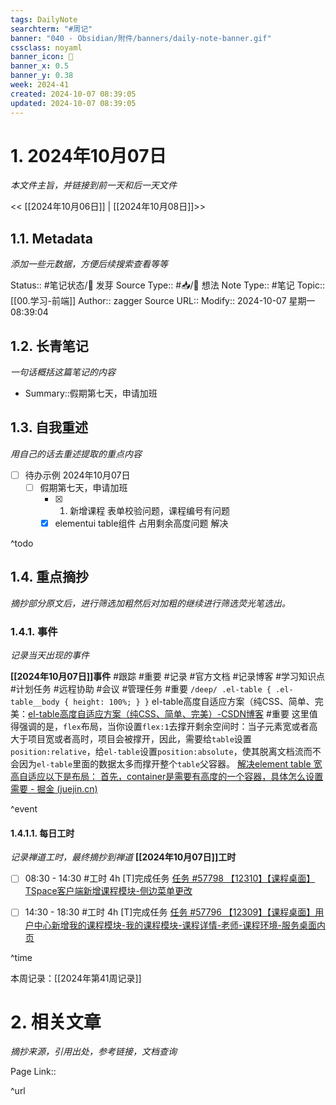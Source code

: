 ```yaml
---
tags: DailyNote
searchterm: "#周记"
banner: "040 - Obsidian/附件/banners/daily-note-banner.gif"
cssclass: noyaml
banner_icon: 💌
banner_x: 0.5
banner_y: 0.38
week: 2024-41
created: 2024-10-07 08:39:05
updated: 2024-10-07 08:39:05
---
```


# 1. 2024年10月07日

_本文件主旨，并链接到前一天和后一天文件_

<< [[2024年10月06日]] | [[2024年10月08日]]>>

## 1.1. Metadata

_添加一些元数据，方便后续搜索查看等等_

Status:: #笔记状态/🌱 发芽
Source Type:: #📥/💭 想法 
Note Type:: #笔记
Topic:: [[00.学习-前端]]
Author:: zagger
Source URL::
Modify:: 2024-10-07 星期一 08:39:04

## 1.2. 长青笔记

_一句话概括这篇笔记的内容_

- Summary::假期第七天，申请加班

## 1.3. 自我重述

_用自己的话去重述提取的重点内容_

- [ ] 待办示例 2024年10月07日
	- [ ] 假期第七天，申请加班
		- [x] 1. 新增课程 表单校验问题，课程编号有问题
		- [x] elementui table组件 占用剩余高度问题  解决

^todo

## 1.4. 重点摘抄

_摘抄部分原文后，进行筛选加粗然后对加粗的继续进行筛选荧光笔选出。_

### 1.4.1. 事件

_记录当天出现的事件_

**[[2024年10月07日]]事件** 
#跟踪 #重要 #记录 #官方文档 #记录博客 #学习知识点 #计划任务 #远程协助 #会议 #管理任务
#重要 `/deep/ .el-table { .el-table__body { height: 100%; } }`
el-table高度自适应方案（纯CSS、简单、完美：[el-table高度自适应方案（纯CSS、简单、完美）-CSDN博客](https://blog.csdn.net/LETEfly/article/details/134858306#:~:text=%E6%9C%AC%E9%A1%B9%E7%9B%AE%22%E5%9F%BA%E4%BA%8E)
#重要 这里值得强调的是，`flex`布局，当你设置`flex:1`去撑开剩余空间时：当子元素宽或者高大于项目宽或者高时，项目会被撑开，因此，需要给`table`设置`position:relative`，给`el-table`设置`position:absolute`，使其脱离文档流而不会因为`el-table`里面的数据太多而撑开整个`table`父容器。
 [解决element table 宽高自适应以下是布局： 首先，container是需要有高度的一个容器，具体怎么设置需要 - 掘金 (juejin.cn)](https://juejin.cn/post/6979424132823777287)

^event

#### 1.4.1.1. 每日工时

_记录禅道工时，最终摘抄到禅道_
**[[2024年10月07日]]工时**
- [ ] 08:30 - 14:30 #工时 4h	[T]完成任务	 [任务 #57798 【12310】【课程桌面】TSpace客户端新增课程模块-侧边菜单更改](http://172.16.203.14:2980/task-view-57798.html?onlybody=yes&tid=i2sh4q46)	
- [ ] 14:30 - 18:30 #工时 4h	[T]完成任务	 [任务 #57796 【12309】【课程桌面】用户中心新增我的课程模块-我的课程模块-课程详情-老师-课程环境-服务桌面内页](http://172.16.203.14:2980/task-view-57796.html?onlybody=yes&tid=i2sh4q46)	


^time

本周记录：[[2024年第41周记录]]

# 2. 相关文章

_摘抄来源，引用出处，参考链接，文档查询_

Page Link::

^url
